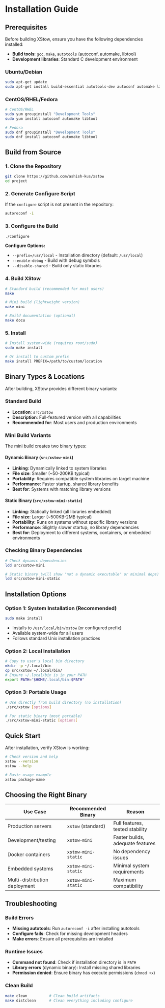 # Installation Guide

## Prerequisites

Before building XStow, ensure you have the following dependencies installed:

- **Build tools**: `gcc`, `make`, `autotools` (autoconf, automake, libtool)
- **Development libraries**: Standard C development environment

### Ubuntu/Debian

```bash
sudo apt-get update
sudo apt-get install build-essential autotools-dev autoconf automake libtool
```

### CentOS/RHEL/Fedora

```bash
# CentOS/RHEL
sudo yum groupinstall "Development Tools"
sudo yum install autoconf automake libtool

# Fedora
sudo dnf groupinstall "Development Tools"
sudo dnf install autoconf automake libtool
```

## Build from Source

### 1. Clone the Repository

```bash
git clone https://github.com/ashish-kus/xstow
cd project
```

### 2. Generate Configure Script

If the `configure` script is not present in the repository:

```bash
autoreconf -i
```

### 3. Configure the Build

```bash
./configure
```

**Configure Options:**

- `--prefix=/usr/local` - Installation directory (default: `/usr/local`)
- `--enable-debug` - Build with debug symbols
- `--disable-shared` - Build only static libraries

### 4. Build XStow

```bash
# Standard build (recommended for most users)
make

# Mini build (lightweight version)
make mini

# Build documentation (optional)
make docu
```

### 5. Install

```bash
# Install system-wide (requires root/sudo)
sudo make install

# Or install to custom prefix
make install PREFIX=/path/to/custom/location
```

## Binary Types & Locations

After building, XStow provides different binary variants:

### Standard Build

- **Location**: `src/xstow`
- **Description**: Full-featured version with all capabilities
- **Recommended for**: Most users and production environments

### Mini Build Variants

The mini build creates two binary types:

#### Dynamic Binary (`src/xstow-mini`)

- **Linking**: Dynamically linked to system libraries
- **File size**: Smaller (~50-200KB typical)
- **Portability**: Requires compatible system libraries on target machine
- **Performance**: Faster startup, shared library benefits
- **Best for**: Systems with matching library versions

#### Static Binary (`src/xstow-mini-static`)

- **Linking**: Statically linked (all libraries embedded)
- **File size**: Larger (~500KB-2MB typical)
- **Portability**: Runs on systems without specific library versions
- **Performance**: Slightly slower startup, no library dependencies
- **Best for**: Deployment to different systems, containers, or embedded environments

### Checking Binary Dependencies

```bash
# Check dynamic dependencies
ldd src/xstow-mini

# Static binary (will show "not a dynamic executable" or minimal deps)
ldd src/xstow-mini-static
```

## Installation Options

### Option 1: System Installation (Recommended)

```bash
sudo make install
```

- Installs to `/usr/local/bin/xstow` (or configured prefix)
- Available system-wide for all users
- Follows standard Unix installation practices

### Option 2: Local Installation

```bash
# Copy to user's local bin directory
mkdir -p ~/.local/bin
cp src/xstow ~/.local/bin/
# Ensure ~/.local/bin is in your PATH
export PATH="$HOME/.local/bin:$PATH"
```

### Option 3: Portable Usage

```bash
# Use directly from build directory (no installation)
./src/xstow [options]

# For static binary (most portable)
./src/xstow-mini-static [options]
```

## Quick Start

After installation, verify XStow is working:

```bash
# Check version and help
xstow --version
xstow --help

# Basic usage example
xstow package-name
```

## Choosing the Right Binary

| Use Case                      | Recommended Binary  | Reason                           |
| ----------------------------- | ------------------- | -------------------------------- |
| Production servers            | `xstow` (standard)  | Full features, tested stability  |
| Development/testing           | `xstow-mini`        | Faster builds, adequate features |
| Docker containers             | `xstow-mini-static` | No dependency issues             |
| Embedded systems              | `xstow-mini-static` | Minimal system requirements      |
| Multi-distribution deployment | `xstow-mini-static` | Maximum compatibility            |

## Troubleshooting

### Build Errors

- **Missing autotools**: Run `autoreconf -i` after installing autotools
- **Configure fails**: Check for missing development headers
- **Make errors**: Ensure all prerequisites are installed

### Runtime Issues

- **Command not found**: Check if installation directory is in `PATH`
- **Library errors** (dynamic binary): Install missing shared libraries
- **Permission denied**: Ensure binary has execute permissions (`chmod +x`)

### Clean Build

```bash
make clean          # Clean build artifacts
make distclean      # Clean everything including configure
```

